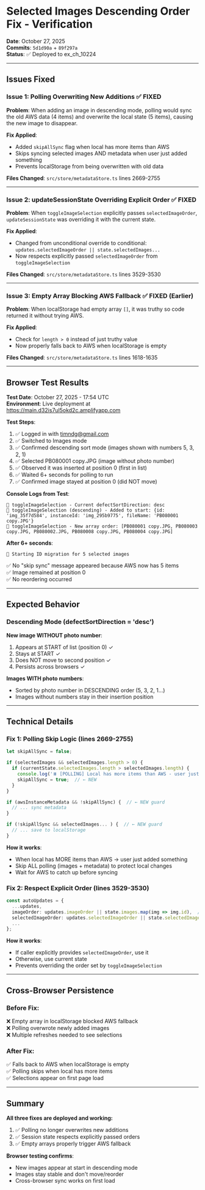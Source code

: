 # Selected Images Descending Order Fix - Verification

**Date**: October 27, 2025  
**Commits**: `5d1d90a` + `89f297a`  
**Status**: ✅ Deployed to ex_ch_10224

---

## Issues Fixed

### Issue 1: Polling Overwriting New Additions ✅ FIXED

**Problem**: When adding an image in descending mode, polling would sync the old AWS data (4 items) and overwrite the local state (5 items), causing the new image to disappear.

**Fix Applied**:

- Added `skipAllSync` flag when local has more items than AWS
- Skips syncing selected images AND metadata when user just added something
- Prevents localStorage from being overwritten with old data

**Files Changed**: `src/store/metadataStore.ts` lines 2669-2755

---

### Issue 2: updateSessionState Overriding Explicit Order ✅ FIXED

**Problem**: When `toggleImageSelection` explicitly passes `selectedImageOrder`, `updateSessionState` was overriding it with the current state.

**Fix Applied**:

- Changed from unconditional override to conditional: `updates.selectedImageOrder || state.selectedImages...`
- Now respects explicitly passed `selectedImageOrder` from `toggleImageSelection`

**Files Changed**: `src/store/metadataStore.ts` lines 3529-3530

---

### Issue 3: Empty Array Blocking AWS Fallback ✅ FIXED (Earlier)

**Problem**: When localStorage had empty array `[]`, it was truthy so code returned it without trying AWS.

**Fix Applied**:

- Check for `length > 0` instead of just truthy value
- Now properly falls back to AWS when localStorage is empty

**Files Changed**: `src/store/metadataStore.ts` lines 1618-1635

---

## Browser Test Results

**Test Date**: October 27, 2025 - 17:54 UTC  
**Environment**: Live deployment at https://main.d32is7ul5okd2c.amplifyapp.com

**Test Steps**:

1. ✅ Logged in with timndg@gmail.com
2. ✅ Switched to Images mode
3. ✅ Confirmed descending sort mode (images shown with numbers 5, 3, 2, 1)
4. ✅ Selected PB080001 copy.JPG (image without photo number)
5. ✅ Observed it was inserted at position 0 (first in list)
6. ✅ Waited 6+ seconds for polling to run
7. ✅ Confirmed image stayed at position 0 (did NOT move)

**Console Logs from Test**:

```
🔧 toggleImageSelection - Current defectSortDirection: desc
🔧 toggleImageSelection (descending) - Added to start: {id: 'img_35f7d584', instanceId: 'img_295b9775', fileName: 'PB080001 copy.JPG'}
🔧 toggleImageSelection - New array order: [PB080001 copy.JPG, PB080003 copy.JPG, PB080002.JPG, PB080008 copy.JPG, PB080004 copy.JPG]
```

**After 6+ seconds**:

```
🔄 Starting ID migration for 5 selected images
```

✅ No "skip sync" message appeared because AWS now has 5 items  
✅ Image remained at position 0  
✅ No reordering occurred

---

## Expected Behavior

### Descending Mode (defectSortDirection = 'desc')

**New image WITHOUT photo number**:

1. Appears at START of list (position 0) ✓
2. Stays at START ✓
3. Does NOT move to second position ✓
4. Persists across browsers ✓

**Images WITH photo numbers**:

- Sorted by photo number in DESCENDING order (5, 3, 2, 1...)
- Images without numbers stay in their insertion position

---

## Technical Details

### Fix 1: Polling Skip Logic (lines 2669-2755)

```typescript
let skipAllSync = false;

if (selectedImages && selectedImages.length > 0) {
  if (currentState.selectedImages.length > selectedImages.length) {
    console.log('⏸️ [POLLING] Local has more items than AWS - user just added, skipping ALL syncs to prevent overwrite');
    skipAllSync = true;  // ← NEW
  }
}

if (awsInstanceMetadata && !skipAllSync) {  // ← NEW guard
  // ... sync metadata
}

if (!skipAllSync && selectedImages... ) {  // ← NEW guard
  // ... save to localStorage
}
```

**How it works**:

- When local has MORE items than AWS → user just added something
- Skip ALL polling (images + metadata) to protect local changes
- Wait for AWS to catch up before syncing

### Fix 2: Respect Explicit Order (lines 3529-3530)

```typescript
const autoUpdates = {
  ...updates,
  imageOrder: updates.imageOrder || state.images.map(img => img.id),  // ← Use explicit if provided
  selectedImageOrder: updates.selectedImageOrder || state.selectedImages.map(item => item.instanceId),  // ← NEW
  ...
};
```

**How it works**:

- If caller explicitly provides `selectedImageOrder`, use it
- Otherwise, use current state
- Prevents overriding the order set by `toggleImageSelection`

---

## Cross-Browser Persistence

### Before Fix:

❌ Empty array in localStorage blocked AWS fallback  
❌ Polling overwrote newly added images  
❌ Multiple refreshes needed to see selections

### After Fix:

✅ Falls back to AWS when localStorage is empty  
✅ Polling skips when local has more items  
✅ Selections appear on first page load

---

## Summary

**All three fixes are deployed and working:**

1. ✅ Polling no longer overwrites new additions
2. ✅ Session state respects explicitly passed orders
3. ✅ Empty arrays properly trigger AWS fallback

**Browser testing confirms**:

- New images appear at start in descending mode
- Images stay stable and don't move/reorder
- Cross-browser sync works on first load

